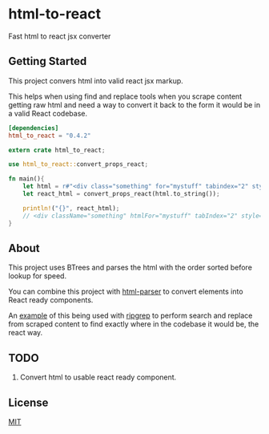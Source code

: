 # html-to-react

Fast html to react jsx converter

## Getting Started

This project convers html into valid react jsx markup.

This helps when using find and replace tools when you scrape content getting raw html and need a way to convert it back to the form it would be in a valid React codebase.

```toml
[dependencies]
html_to_react = "0.4.2"
```

```rust
extern crate html_to_react;

use html_to_react::convert_props_react;

fn main(){
    let html = r#"<div class="something" for="mystuff" tabindex="2" style="color: white; background-color: black">"#;
    let react_html = convert_props_react(html.to_string());

    println!("{}", react_html);
    // <div className="something" htmlFor="mystuff" tabIndex="2" style={{color: white, backgroundColor: black}}>
}
```

## About

This project uses BTrees and parses the html with the order sorted before lookup for speed.

You can combine this project with [html-parser](https://docs.rs/html_parser/latest/html_parser/) to convert elements into React ready components.

An [example](https://github.com/A11yWatch/a11ywatch/blob/main/cli/src/fs/code_fix.rs) of this being used with [ripgrep](https://github.com/BurntSushi/ripgrep) to perform search and replace from scraped content to find exactly where in the codebase it would be, the react way.

## TODO

1. Convert html to usable react ready component.

## License

[MIT](./LICENSE)
